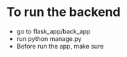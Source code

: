 # To run the backend
- go to flask_app/back_app
- run python manage.py
- Before run the app, make sure 